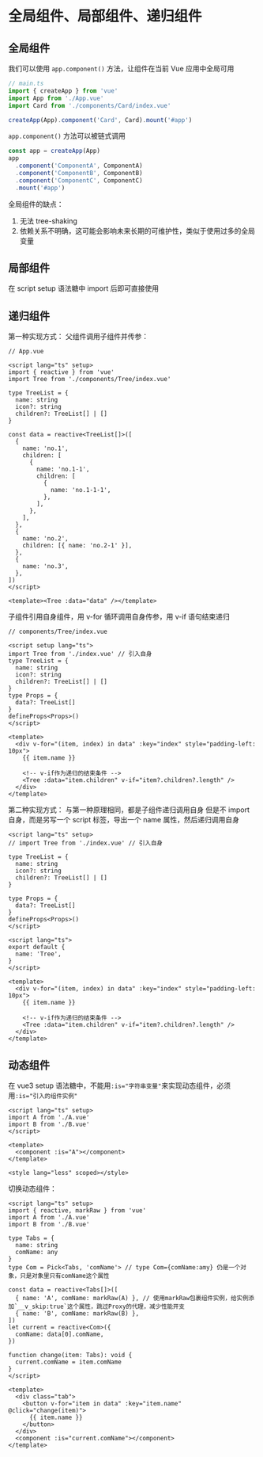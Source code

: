 # 全局组件、局部组件、递归组件

## 全局组件

我们可以使用 `app.component()` 方法，让组件在当前 Vue 应用中全局可用

```ts
// main.ts
import { createApp } from 'vue'
import App from './App.vue'
import Card from './components/Card/index.vue'

createApp(App).component('Card', Card).mount('#app')
```

`app.component()` 方法可以被链式调用

```ts
const app = createApp(App)
app
  .component('ComponentA', ComponentA)
  .component('ComponentB', ComponentB)
  .component('ComponentC', ComponentC)
  .mount('#app')
```

全局组件的缺点：

1. 无法 tree-shaking
2. 依赖关系不明确，这可能会影响未来长期的可维护性，类似于使用过多的全局变量

## 局部组件

在 script setup 语法糖中 import 后即可直接使用

## 递归组件

第一种实现方式：
父组件调用子组件并传参：

```vue
// App.vue

<script lang="ts" setup>
import { reactive } from 'vue'
import Tree from './components/Tree/index.vue'

type TreeList = {
  name: string
  icon?: string
  children?: TreeList[] | []
}

const data = reactive<TreeList[]>([
  {
    name: 'no.1',
    children: [
      {
        name: 'no.1-1',
        children: [
          {
            name: 'no.1-1-1',
          },
        ],
      },
    ],
  },
  {
    name: 'no.2',
    children: [{ name: 'no.2-1' }],
  },
  {
    name: 'no.3',
  },
])
</script>

<template><Tree :data="data" /></template>
```

子组件引用自身组件，用 v-for 循环调用自身传参，用 v-if 语句结束递归

```vue
// components/Tree/index.vue

<script setup lang="ts">
import Tree from './index.vue' // 引入自身
type TreeList = {
  name: string
  icon?: string
  children?: TreeList[] | []
}
type Props = {
  data?: TreeList[]
}
defineProps<Props>()
</script>

<template>
  <div v-for="(item, index) in data" :key="index" style="padding-left: 10px">
    {{ item.name }}

    <!-- v-if作为递归的结束条件 -->
    <Tree :data="item.children" v-if="item?.children?.length" />
  </div>
</template>
```

第二种实现方式：
与第一种原理相同，都是子组件递归调用自身
但是不 import 自身，而是另写一个 script 标签，导出一个 name 属性，然后递归调用自身

```vue
<script lang="ts" setup>
// import Tree from './index.vue' // 引入自身

type TreeList = {
  name: string
  icon?: string
  children?: TreeList[] | []
}

type Props = {
  data?: TreeList[]
}
defineProps<Props>()
</script>

<script lang="ts">
export default {
  name: 'Tree',
}
</script>

<template>
  <div v-for="(item, index) in data" :key="index" style="padding-left: 10px">
    {{ item.name }}

    <!-- v-if作为递归的结束条件 -->
    <Tree :data="item.children" v-if="item?.children?.length" />
  </div>
</template>
```

## 动态组件

在 vue3 setup 语法糖中，不能用`:is="字符串变量"`来实现动态组件，必须用`:is="引入的组件实例"`

```vue
<script lang="ts" setup>
import A from './A.vue'
import B from './B.vue'
</script>

<template>
  <component :is="A"></component>
</template>

<style lang="less" scoped></style>
```

切换动态组件：

```vue
<script lang="ts" setup>
import { reactive, markRaw } from 'vue'
import A from './A.vue'
import B from './B.vue'

type Tabs = {
  name: string
  comName: any
}
type Com = Pick<Tabs, 'comName'> // type Com={comName:amy} 仍是一个对象，只是对象里只有comName这个属性

const data = reactive<Tabs[]>([
  { name: 'A', comName: markRaw(A) }, // 使用markRaw包裹组件实例，给实例添加`__v_skip:true`这个属性，跳过Proxy的代理，减少性能开支
  { name: 'B', comName: markRaw(B) },
])
let current = reactive<Com>({
  comName: data[0].comName,
})

function change(item: Tabs): void {
  current.comName = item.comName
}
</script>

<template>
  <div class="tab">
    <button v-for="item in data" :key="item.name" @click="change(item)">
      {{ item.name }}
    </button>
  </div>
  <component :is="current.comName"></component>
</template>
```
